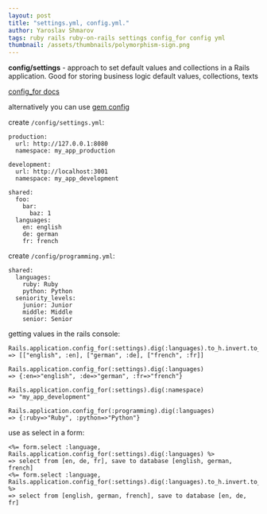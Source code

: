 ```yaml
---
layout: post
title: "settings.yml, config.yml."
author: Yaroslav Shmarov
tags: ruby rails ruby-on-rails settings config_for config yml
thumbnail: /assets/thumbnails/polymorphism-sign.png
---
```


**config/settings** - approach to set default values and collections in a Rails application. Good for storing business logic default values, collections, texts

[config_for docs](https://api.rubyonrails.org/classes/Rails/Application.html#method-i-config_for)

alternatively you can use [gem config](https://github.com/rubyconfig/config)

create `/config/settings.yml`:
```
production:
  url: http://127.0.0.1:8080
  namespace: my_app_production

development:
  url: http://localhost:3001
  namespace: my_app_development

shared:
  foo:
    bar:
      baz: 1
  languages:
    en: english
    de: german
    fr: french
```

create `/config/programming.yml`:
```
shared:
  languages:
    ruby: Ruby
    python: Python
  seniority_levels:
    junior: Junior
    middle: Middle
    senior: Senior
```

getting values in the rails console:
```
Rails.application.config_for(:settings).dig(:languages).to_h.invert.to_a
=> [["english", :en], ["german", :de], ["french", :fr]] 

Rails.application.config_for(:settings).dig(:languages)
=> {:en=>"english", :de=>"german", :fr=>"french"} 

Rails.application.config_for(:settings).dig(:namespace)
=> "my_app_development" 

Rails.application.config_for(:programming).dig(:languages)
=> {:ruby=>"Ruby", :python=>"Python"} 
```

use as select in a form:
```
<%= form.select :language, Rails.application.config_for(:settings).dig(:languages) %>
=> select from [en, de, fr], save to database [english, german, french]
<%= form.select :language, Rails.application.config_for(:settings).dig(:languages).to_h.invert.to_a %>
=> select from [english, german, french], save to database [en, de, fr]
```
